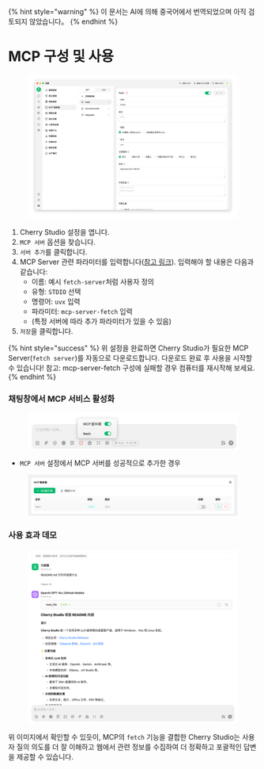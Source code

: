 
{% hint style="warning" %}
이 문서는 AI에 의해 중국어에서 번역되었으며 아직 검토되지 않았습니다。
{% endhint %}

# MCP 구성 및 사용

<figure><img src="../../.gitbook/assets/image (8).png" alt=""><figcaption></figcaption></figure>

1. Cherry Studio 설정을 엽니다.
2. `MCP 서버` 옵션을 찾습니다.
3. `서버 추가`를 클릭합니다.
4. MCP Server 관련 파라미터를 입력합니다([참고 링크](https://github.com/modelcontextprotocol/servers/tree/main/src/fetch)). 입력해야 할 내용은 다음과 같습니다:
   * 이름: 예시 `fetch-server`처럼 사용자 정의
   * 유형: `STDIO` 선택
   * 명령어: `uvx` 입력
   * 파라미터: `mcp-server-fetch` 입력
   * (특정 서버에 따라 추가 파라미터가 있을 수 있음)
5. `저장`을 클릭합니다.

{% hint style="success" %}
위 설정을 완료하면 Cherry Studio가 필요한 MCP Server(`fetch server`)를 자동으로 다운로드합니다. 다운로드 완료 후 사용을 시작할 수 있습니다! 참고: mcp-server-fetch 구성에 실패할 경우 컴퓨터를 재시작해 보세요.
{% endhint %}

### 채팅창에서 MCP 서비스 활성화

<figure><img src="../../.gitbook/assets/MCP-输入框按钮示例.png" alt="MCP 입력 상자 버튼 예시"><figcaption></figcaption></figure>

* `MCP 서버` 설정에서 MCP 서버를 성공적으로 추가한 경우

<figure><img src="../../.gitbook/assets/MCP服务器示例.png" alt="MCP 서버 예시"><figcaption></figcaption></figure>

### **사용 효과 데모**

<figure><img src="../../.gitbook/assets/image (1) (1).png" alt=""><figcaption></figcaption></figure>

위 이미지에서 확인할 수 있듯이, MCP의 `fetch` 기능을 결합한 Cherry Studio는 사용자 질의 의도를 더 잘 이해하고 웹에서 관련 정보를 수집하여 더 정확하고 포괄적인 답변을 제공할 수 있습니다.